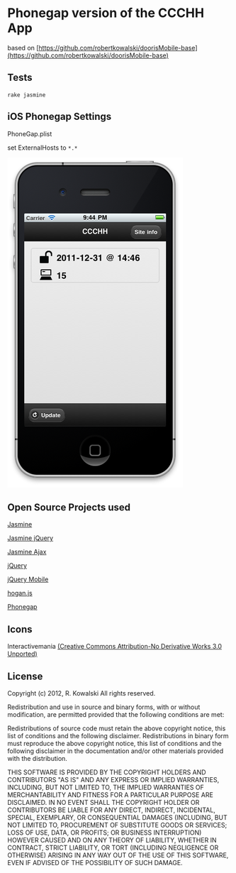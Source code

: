 Phonegap version of the CCCHH App
=================================

based on [https://github.com/robertkowalski/doorisMobile-base](https://github.com/robertkowalski/doorisMobile-base)

Tests
-----

```
rake jasmine

```

iOS Phonegap Settings
---------------------

PhoneGap.plist

set ExternalHosts to `*.*`

![Screenshot](https://github.com/robertkowalski/doorisMobile-phonegap/blob/master/screenshot.png?raw=true)


Open Source Projects used
-------------------------

[Jasmine](https://github.com/pivotal/jasmine)

[Jasmine jQuery](https://github.com/velesin/jasmine-jquery)

[Jasmine Ajax](https://github.com/pivotal/jasmine-ajax)

[jQuery](https://github.com/jquery/jquery)

[jQuery Mobile](https://github.com/jquery/jquery-mobile)

[hogan.js](https://github.com/twitter/hogan.js)

[Phonegap](https://github.com/phonegap)

Icons
-----

Interactivemania [(Creative Commons Attribution-No Derivative Works 3.0 Unported)](http://creativecommons.org/licenses/by-nd/3.0/)

License
-------

Copyright (c) 2012, R. Kowalski
All rights reserved.

Redistribution and use in source and binary forms, with or without modification, are permitted provided that the following conditions are met:

Redistributions of source code must retain the above copyright notice, this list of conditions and the following disclaimer.
Redistributions in binary form must reproduce the above copyright notice, this list of conditions and the following disclaimer in the documentation and/or other materials provided with the distribution.


THIS SOFTWARE IS PROVIDED BY THE COPYRIGHT HOLDERS AND CONTRIBUTORS "AS IS" AND ANY EXPRESS OR IMPLIED WARRANTIES, INCLUDING, BUT NOT LIMITED TO, THE IMPLIED WARRANTIES OF MERCHANTABILITY AND FITNESS FOR A PARTICULAR PURPOSE ARE DISCLAIMED. IN NO EVENT SHALL THE COPYRIGHT HOLDER OR CONTRIBUTORS BE LIABLE FOR ANY DIRECT, INDIRECT, INCIDENTAL, SPECIAL, EXEMPLARY, OR CONSEQUENTIAL DAMAGES (INCLUDING, BUT NOT LIMITED TO, PROCUREMENT OF SUBSTITUTE GOODS OR SERVICES; LOSS OF USE, DATA, OR PROFITS; OR BUSINESS INTERRUPTION) HOWEVER CAUSED AND ON ANY THEORY OF LIABILITY, WHETHER IN CONTRACT, STRICT LIABILITY, OR TORT (INCLUDING NEGLIGENCE OR OTHERWISE) ARISING IN ANY WAY OUT OF THE USE OF THIS SOFTWARE, EVEN IF ADVISED OF THE POSSIBILITY OF SUCH DAMAGE.
